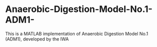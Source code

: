 # Anaerobic-Digestion-Model-No.1-ADM1-
This is a MATLAB implementation of Anaerobic Digestion Model No.1 (ADM1), developed by the IWA
